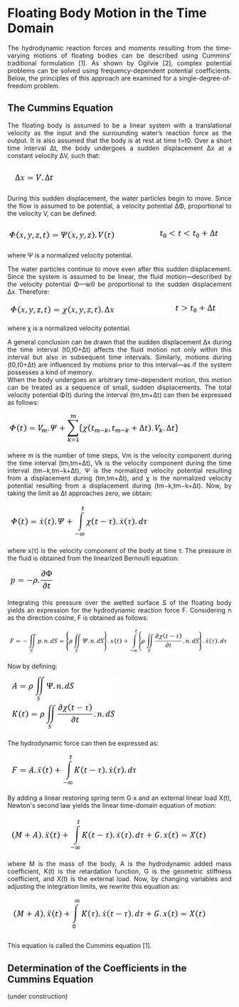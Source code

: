 # Floating Body Motion in the Time Domain  
<div align="justify">
The hydrodynamic reaction forces and moments resulting from the time-varying motions of floating bodies can be described using Cummins' traditional formulation [1]. As shown by Ogilvie [2], complex potential problems can be solved using frequency-dependent potential coefficients. Below, the principles of this approach are examined for a single-degree-of-freedom problem.
</div>

## The Cummins Equation  
<div align="justify">
The floating body is assumed to be a linear system with a translational velocity as the input and the surrounding water’s reaction force as the output. It is also assumed that the body is at rest at time t=t0. Over a short time interval Δt, the body undergoes a sudden displacement Δx at a constant velocity ΔV, such that:
</div>  

![1](https://github.com/taha-re/3D-BEM-WEC/blob/main/Simulink-Model/figures/1.PNG) 
<div align="justify">
During this sudden displacement, the water particles begin to move. Since the flow is assumed to be potential, a velocity potential ΔΦ, proportional to the velocity V, can be defined:  
</div>  

![2](https://github.com/taha-re/3D-BEM-WEC/blob/main/Simulink-Model/figures/2.PNG)  

where Ψ is a normalized velocity potential.
<div align="justify">
The water particles continue to move even after this sudden displacement. Since the system is assumed to be linear, the fluid motion—described by the velocity potential Φ—will be proportional to the sudden displacement Δx. Therefore:
</div>  

![3](https://github.com/taha-re/3D-BEM-WEC/blob/main/Simulink-Model/figures/3.PNG)

where χ is a normalized velocity potential.
<div align="justify">
A general conclusion can be drawn that the sudden displacement Δx during the time interval (t0,t0+Δt) affects the fluid motion not only within this interval but also in subsequent time intervals. Similarly, motions during (t0,t0+Δt) are influenced by motions prior to this interval—as if the system possesses a kind of memory.  
</div> 
<div align="justify">
When the body undergoes an arbitrary time-dependent motion, this motion can be treated as a sequence of small, sudden displacements. The total velocity potential Φ(t) during the interval (tm,tm+Δt) can then be expressed as follows:
</div> 

![4](https://github.com/taha-re/3D-BEM-WEC/blob/main/Simulink-Model/figures/4.PNG)

<div align="justify">
where m is the number of time steps, Vm is the velocity component during the time interval (tm,tm+Δt), Vk is the velocity component during the time interval (tm−k,tm−k+Δt), Ψ is the normalized velocity potential resulting from a displacement during (tm,tm+Δt), and χ is the normalized velocity potential resulting from a displacement during (tm−k,tm−k+Δt). Now, by taking the limit as Δt approaches zero, we obtain:
</div> 

![5](https://github.com/taha-re/3D-BEM-WEC/blob/main/Simulink-Model/figures/5.PNG)

<div align="justify">
where x(τ) is the velocity component of the body at time τ. The pressure in the fluid is obtained from the linearized Bernoulli equation:
</div> 

![6](https://github.com/taha-re/3D-BEM-WEC/blob/main/Simulink-Model/figures/6.PNG)

<div align="justify">
Integrating this pressure over the wetted surface S of the floating body yields an expression for the hydrodynamic reaction force F. Considering n as the direction cosine, F is obtained as follows:
</div> 

![7](https://github.com/taha-re/3D-BEM-WEC/blob/main/Simulink-Model/figures/7.PNG)

Now by defining:

![8](https://github.com/taha-re/3D-BEM-WEC/blob/main/Simulink-Model/figures/8.PNG)

The hydrodynamic force can then be expressed as:

![11](https://github.com/taha-re/3D-BEM-WEC/blob/main/Simulink-Model/figures/11.PNG)

<div align="justify">
By adding a linear restoring spring term G⋅x and an external linear load X(t), Newton's second law yields the linear time-domain equation of motion:
</div> 

![9](https://github.com/taha-re/3D-BEM-WEC/blob/main/Simulink-Model/figures/9.PNG)

<div align="justify">
where M is the mass of the body, A is the hydrodynamic added mass coefficient, K(t) is the retardation function, G is the geometric stiffness coefficient, and X(t) is the external load. Now, by changing variables and adjusting the integration limits, we rewrite this equation as:
</div> 

![10](https://github.com/taha-re/3D-BEM-WEC/blob/main/Simulink-Model/figures/10.PNG)

This equation is called the Cummins equation [1].

## Determination of the Coefficients in the Cummins Equation
(under construction)
